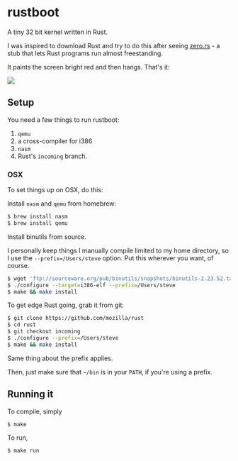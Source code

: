 # rustboot

A tiny 32 bit kernel written in Rust.

I was inspired to download Rust and try to do this after seeing [zero.rs](https://github.com/pcwalton/zero.rs) - a stub that lets Rust programs run almost freestanding.

It paints the screen bright red and then hangs. That's it:

![](http://i.imgur.com/NWRehJJ.png)

## Setup

You need a few things to run rustboot:

1. `qemu`
2. a cross-compiler for i386
3. `nasm`
4. Rust's `incoming` branch.

### OSX

To set things up on OSX, do this:

Install `nasm` and `qemu` from homebrew:

```bash
$ brew install nasm
$ brew install qemu
```

Install binutils from source.

I personally keep things I manually compile limited to my home directory, so
I use the `--prefix=/Users/steve` option. Put this wherever you want, of
course.

```bash
$ wget 'ftp://sourceware.org/pub/binutils/snapshots/binutils-2.23.52.tar.bz2'
$ ./configure --target=i386-elf --prefix=/Users/steve
$ make && make install
```

To get edge Rust going, grab it from git:

```bash
$ git clone https://github.com/mozilla/rust
$ cd rust
$ git checkout incoming
$ ./configure --prefix=/Users/steve
$ make && make install
```

Same thing about the prefix applies.

Then, just make sure that `~/bin` is in your `PATH`, if you're using a prefix.

## Running it

To compile, simply

```bash
$ make
```

To run,

```bash
$ make run
```
